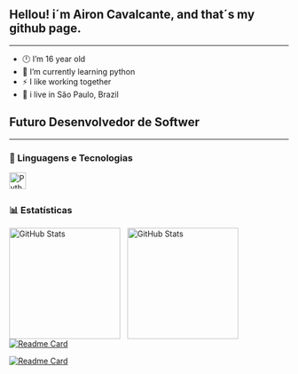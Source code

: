 ## Hellou! i´m Airon Cavalcante, and that´s my github page.
----------------------------------------------------------
- 🕛 I’m 16 year old
- 🌱 I’m currently learning python
- ⚡ I like working together
- 📍 i live in São Paulo, Brazil

## Futuro Desenvolvedor de Softwer
---
### 🤖 Linguagens e Tecnologias


<img 
    align="left" 
    alt="Python" 
    title="Python"
    width="30px" 
    style="padding-right: 10px;" 
    src="https://cdn.jsdelivr.net/gh/devicons/devicon@latest/icons/python/python-original.svg" 
/>

<br/>
<br/>

### 📊 Estatísticas

<p>
  <img 
    align="left" 
    alt="GitHub Stats" 
    height="200" 
    style="padding-right: 10px;" 
    src="https://github-readme-stats.vercel.app/api?username=Airon32&show_icons=true&theme=tokyonight&include_all_commits=true&locale=pt-br" 
  />

<img 
      align="left" 
      alt="GitHub Stats" 
      height="200" 
      src="https://github-readme-stats.vercel.app/api/top-langs/?username=Airon32&theme=tokyonight&layout=compact&custom_title=Tecnologias&langs_count=9" 
  />

</p>

<br/>

[![Readme Card](https://github-readme-stats.vercel.app/api/pin/?username=Airon32&repo=simple-dictionary&theme=midnight-purple)](https://github.com/Airon32/simple-dictionary)

[![Readme Card](https://github-readme-stats.vercel.app/api/pin/?username=Airon32&repo=dia-das-maes&theme=midnight-purple)](https://github.com/lucanogueirasouza/login-screen-for-websites)
